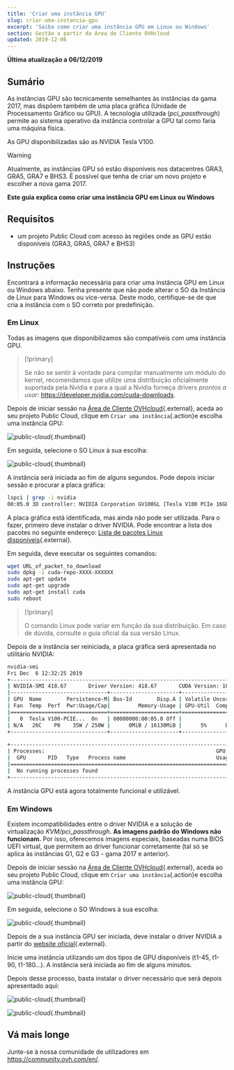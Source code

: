 ```yaml
---
title: 'Criar uma instância GPU'
slug: criar-uma-instancia-gpu
excerpt: 'Saiba como criar uma instância GPU em Linux ou Windows'
section: Gestão a partir da Área de Cliente OVHcloud
updated: 2019-12-06
---
```


**Última atualização a 06/12/2019**

## Sumário

As instâncias GPU são tecnicamente semelhantes às instâncias da gama 2017, mas dispõem também de uma placa gráfica (Unidade de Processamento Gráfico ou GPU). A tecnologia utilizada (*pci_passthrough*) permite ao sistema operativo da instância controlar a GPU tal como faria uma máquina física.

As GPU disponibilizadas são as NVIDIA Tesla V100. 

> [!warning]
>
> Atualmente, as instâncias GPU só estão disponíveis nos datacentres GRA3, GRA5, GRA7 e BHS3. É possível que tenha de criar um novo projeto e escolher a nova gama 2017.
> 

**Este guia explica como criar uma instância GPU em Linux ou Windows**

## Requisitos

- um projeto Public Cloud com acesso às regiões onde as GPU estão disponíveis (GRA3, GRA5, GRA7 e BHS3)

## Instruções

Encontrará a informação necessária para criar uma instância GPU em Linux ou Windows abaixo.
Tenha presente que não pode alterar o SO da Instância de Linux para Windows ou vice-versa. Deste modo, certifique-se de que cria a instância com o SO correto por predefinição.


### Em Linux

Todas as imagens que disponibilizamos são compatíveis com uma instância GPU.

> [!primary]
>
> Se não se sentir à vontade para compilar manualmente um módulo do kernel, recomendamos que utilize uma distribuição oficialmente suportada pela Nvidia e para a qual a Nvidia forneça drivers *prontos a usar*: <https://developer.nvidia.com/cuda-downloads>.
> 

Depois de iniciar sessão na [Área de Cliente OVHcloud](https://www.ovh.com/auth/?action=gotomanager&from=https://www.ovh.pt/&ovhSubsidiary=pt){.external}, aceda ao seu projeto Public Cloud, clique em `Criar uma instância`{.action}e escolha uma instância GPU:

![public-cloud](images/gpu.png){.thumbnail}

Em seguida, selecione o SO Linux à sua escolha:

![public-cloud](images/linuxchoice.png){.thumbnail}

A instância será iniciada ao fim de alguns segundos. Pode depois iniciar sessão e procurar a placa gráfica: 

```bash
lspci | grep -i nvidia
00:05.0 3D controller: NVIDIA Corporation GV100GL [Tesla V100 PCIe 16GB] (rev a1)
```

A placa gráfica está identificada, mas ainda não pode ser utilizada. Para o fazer, primeiro deve instalar o driver NVIDIA. Pode encontrar a lista dos pacotes no seguinte endereço: [Lista de pacotes Linux disponíveis](http://developer.download.nvidia.com/compute/cuda/repos/){.external}.

Em seguida, deve executar os seguintes comandos:

```sh
wget URL_of_packet_to_download
sudo dpkg -i cuda-repo-XXXX-XXXXXX
sudo apt-get update
sudo apt-get upgrade
sudo apt-get install cuda
sudo reboot
```

> [!primary]
>
> O comando Linux pode variar em função da sua distribuição. Em caso de dúvida, consulte o guia oficial da sua versão Linux.
> 


Depois de a instância ser reiniciada, a placa gráfica será apresentada no utilitário NVIDIA:

```sh
nvidia-smi
Fri Dec  6 12:32:25 2019       
+-----------------------------------------------------------------------------+
| NVIDIA-SMI 418.67       Driver Version: 418.67       CUDA Version: 10.1     |
|-------------------------------+----------------------+----------------------+
| GPU  Name        Persistence-M| Bus-Id        Disp.A | Volatile Uncorr. ECC |
| Fan  Temp  Perf  Pwr:Usage/Cap|         Memory-Usage | GPU-Util  Compute M. |
|===============================+======================+======================|
|   0  Tesla V100-PCIE...  On   | 00000000:00:05.0 Off |                    0 |
| N/A   26C    P0    35W / 250W |      0MiB / 16130MiB |      5%      Default |
+-------------------------------+----------------------+----------------------+
                                                                               
+-----------------------------------------------------------------------------+
| Processes:                                                       GPU Memory |
|  GPU       PID   Type   Process name                             Usage      |
|=============================================================================|
|  No running processes found                                                 |
+-----------------------------------------------------------------------------+
```

A instância GPU está agora totalmente funcional e utilizável.


### Em Windows

Existem incompatibilidades entre o driver NVIDIA e a solução de virtualização *KVM/pci_passthrough*. **As imagens padrão do Windows não funcionam.**
Por isso, oferecemos imagens especiais, baseadas numa BIOS UEFI virtual, que permitem ao driver funcionar corretamente (tal só se aplica às instâncias G1, G2 e G3 - gama 2017 e anterior).

Depois de iniciar sessão na [Área de Cliente OVHcloud](https://www.ovh.com/auth/?action=gotomanager&from=https://www.ovh.pt/&ovhSubsidiary=pt){.external}, aceda ao seu projeto Public Cloud, clique em `Criar uma instância`{.action}e escolha uma instância GPU:

![public-cloud](images/gpu.png){.thumbnail}

Em seguida, selecione o SO Windows à sua escolha: 

![public-cloud](images/oschoice.png){.thumbnail}

Depois de a sua instância GPU ser iniciada, deve instalar o driver NVIDIA a partir do [website oficial](https://www.nvidia.com/Download/index.aspx){.external}.

Inicie uma instância utilizando um dos tipos de GPU disponíveis (t1-45, t1-90, t1-180...). A instância será iniciada ao fim de alguns minutos.

Depois desse processo, basta instalar o driver necessário que será depois apresentado aqui:

![public-cloud](images/driverson.png){.thumbnail}

![public-cloud](images/devicemanager.png){.thumbnail}


## Vá mais longe

Junte-se à nossa comunidade de utilizadores em <https://community.ovh.com/en/>.